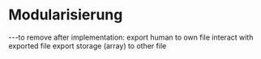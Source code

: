 # Modularisierung

---to remove after implementation:
export human to own file
interact with exported file
export storage (array) to other file